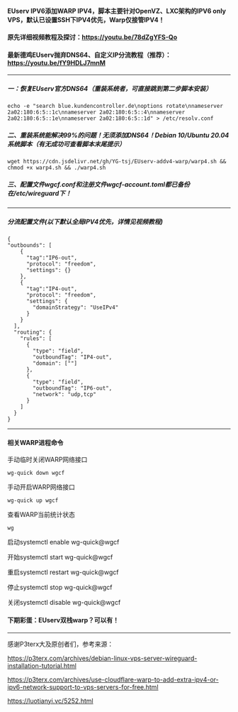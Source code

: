 
#### EUserv IPV6添加WARP IPV4，脚本主要针对OpenVZ、LXC架构的IPV6 only VPS，默认已设置SSH下IPV4优先，Warp仅接管IPV4！

#### 原先详细视频教程及探讨：https://youtu.be/78dZgYFS-Qo

#### 最新德鸡EUserv抛弃DNS64、自定义IP分流教程（推荐）：https://youtu.be/fY9HDLJ7mnM

-------------------------------------------------------------------------------------------------------

##### 一：恢复EUserv官方DNS64（重装系统者，可直接跳到第二步脚本安装）
```
echo -e "search blue.kundencontroller.de\noptions rotate\nnameserver 2a02:180:6:5::1c\nnameserver 2a02:180:6:5::4\nnameserver 2a02:180:6:5::1e\nnameserver 2a02:180:6:5::1d" > /etc/resolv.conf
```

##### 二、重装系统能解决99%的问题！无须添加DNS64！Debian 10/Ubuntu 20.04系统脚本（有无成功可查看脚本末尾提示）
```
wget https://cdn.jsdelivr.net/gh/YG-tsj/EUserv-addv4-warp/warp4.sh && chmod +x warp4.sh && ./warp4.sh
```

##### 三、配置文件wgcf.conf和注册文件wgcf-account.toml都已备份在/etc/wireguard下！

------------------------------------------------------------------------------------------------------------- 
##### 分流配置文件(以下默认全局IPV4优先，详情见视频教程)
```
{ 
"outbounds": [
    {
      "tag":"IP6-out",
      "protocol": "freedom",
      "settings": {}
    },
    {
      "tag":"IP4-out",
      "protocol": "freedom",
      "settings": {
        "domainStrategy": "UseIPv4" 
      }
    }
  ],
  "routing": {
    "rules": [
      {
        "type": "field",
        "outboundTag": "IP4-out",
        "domain": [""] 
      },
      {
        "type": "field",
        "outboundTag": "IP6-out",
        "network": "udp,tcp" 
      }
    ]
  }
}
``` 

 ---------------------------------------------------------------------------------------------------------

#### 相关WARP进程命令

手动临时关闭WARP网络接口
```
wg-quick down wgcf
```
手动开启WARP网络接口 
```
wg-quick up wgcf
```

查看WARP当前统计状态
```
wg
```

启动systemctl enable wg-quick@wgcf

开始systemctl start wg-quick@wgcf

重启systemctl restart wg-quick@wgcf

停止systemctl stop wg-quick@wgcf

关闭systemctl disable wg-quick@wgcf

#### 下期彩蛋：EUserv双栈warp？可以有！

---------------------------------------------------------------------------------------------------------------------

感谢P3terx大及原创者们，参考来源：
 
https://p3terx.com/archives/debian-linux-vps-server-wireguard-installation-tutorial.html

https://p3terx.com/archives/use-cloudflare-warp-to-add-extra-ipv4-or-ipv6-network-support-to-vps-servers-for-free.html

https://luotianyi.vc/5252.html
